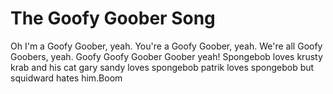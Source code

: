 # The Goofy Goober Song
 Oh I'm a Goofy Goober, yeah. You're a Goofy Goober, yeah. We're all Goofy Goobers, yeah. Goofy Goofy Goober Goober yeah!
Spongebob loves krusty krab and his cat gary 
sandy loves spongebob patrik loves spongebob but squidward hates him.Boom

